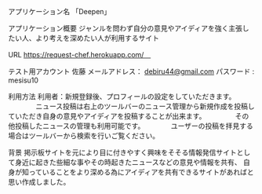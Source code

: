 アプリケーション名
「Deepen」

アプリケーション概要
ジャンルを問わず自分の意見やアイディアを強く主張したい人、より考えを深めたい人が利用するサイト

URL
https://request-chef.herokuapp.com/　

テスト用アカウント 佐藤
メールアドレス： debiru44@gmail.com 
パスワード : mesisu10

利用方法
利用者：新規登録後、プロフィールの設定をしていただきます。
　　　　ニュース投稿は右上のツールバーのニュース管理から新規作成を投稿していただき自身の意見やアイディアを投稿することが出来ます。
　　　　その他投稿したニュースの管理も利用可能です。
 　　　 ユーザーの投稿を拝見する場合はツールバーから検索を行いご覧ください。

背景
掲示板サイトを元により目に付きやすく興味をそそる情報発信サイトとして身近に起きた些細な事やその時起きたニュースなどの意見や情報を共有、
自身が知っていることをより深める為にアイディアを共有できるサイトがあればと思い作成しました。

